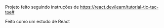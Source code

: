 Projeto feito seguindo instruções de https://react.dev/learn/tutorial-tic-tac-toe#

Feito como um estudo de React
